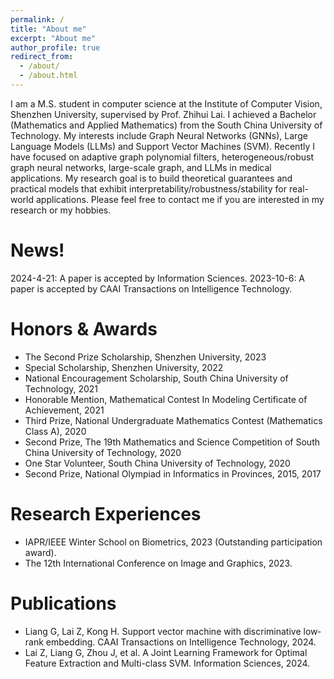 ```yaml
---
permalink: /
title: "About me"
excerpt: "About me"
author_profile: true
redirect_from: 
  - /about/
  - /about.html
---
```


I am a M.S. student in computer science at the Institute of Computer Vision, Shenzhen University, supervised by Prof. Zhihui Lai. I achieved a Bachelor (Mathematics and Applied Mathematics) from the South China University of Technology. My interests include Graph Neural Networks (GNNs), Large Language Models (LLMs) and Support Vector Machines (SVM). Recently I have focused on adaptive graph polynomial filters, heterogeneous/robust graph neural networks, large-scale graph, and LLMs in medical applications. My research goal is to build theoretical guarantees and practical models that exhibit interpretability/robustness/stability for real-world applications.
Please feel free to contact me if you are interested in my research or my hobbies.

News!
======
2024-4-21: A paper is accepted by Information Sciences.
2023-10-6: A paper is accepted by CAAI Transactions on Intelligence Technology.

Honors & Awards
======
* The Second Prize Scholarship, Shenzhen University, 2023
* Special Scholarship, Shenzhen University, 2022
* National Encouragement Scholarship, South China University of Technology, 2021
* Honorable Mention, Mathematical Contest In Modeling Certificate of Achievement, 2021
* Third Prize, National Undergraduate Mathematics Contest (Mathematics Class A), 2020
* Second Prize, The 19th Mathematics and Science Competition of South China University of Technology, 2020
* One Star Volunteer, South China University of Technology, 2020
* Second Prize, National Olympiad in Informatics in Provinces, 2015, 2017

Research Experiences
======
* IAPR/IEEE Winter School on Biometrics, 2023 (Outstanding participation award).
* The 12th International Conference on Image and Graphics, 2023.

Publications
======
* Liang G, Lai Z, Kong H. Support vector machine with discriminative low‐rank embedding. CAAI Transactions on Intelligence Technology, 2024.
* Lai Z, Liang G, Zhou J, et al. A Joint Learning Framework for Optimal Feature Extraction and Multi-class SVM. Information Sciences, 2024.